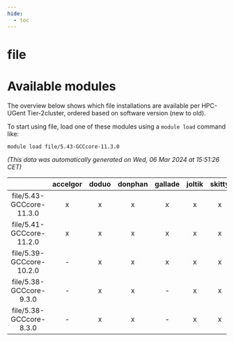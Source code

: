 ```yaml
---
hide:
  - toc
---
```


file
====

# Available modules


The overview below shows which file installations are available per HPC-UGent Tier-2cluster, ordered based on software version (new to old).

To start using file, load one of these modules using a `module load` command like:

```shell
module load file/5.43-GCCcore-11.3.0
```

*(This data was automatically generated on Wed, 06 Mar 2024 at 15:51:26 CET)*  

| |accelgor|doduo|donphan|gallade|joltik|skitty|
| :---: | :---: | :---: | :---: | :---: | :---: | :---: |
|file/5.43-GCCcore-11.3.0|x|x|x|x|x|x|
|file/5.41-GCCcore-11.2.0|x|x|x|x|x|x|
|file/5.39-GCCcore-10.2.0|-|x|x|x|x|x|
|file/5.38-GCCcore-9.3.0|-|x|x|-|x|x|
|file/5.38-GCCcore-8.3.0|-|x|x|-|x|x|
